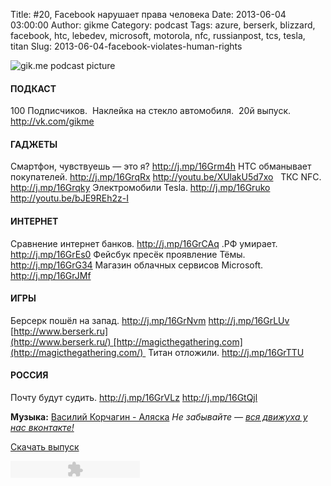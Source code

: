Title: #20, Facebook нарушает права человека
Date: 2013-06-04 03:00:00
Author: gikme
Category: podcast
Tags: azure, berserk, blizzard, facebook, htc, lebedev, microsoft, motorola, nfc, russianpost, tcs, tesla, titan
Slug: 2013-06-04-facebook-violates-human-rights

![gik.me podcast picture](http://1.bp.blogspot.com/-QSxW_FkN0qs/Ua3cF-cylNI/AAAAAAAALO0/VxukxQ4S_BY/s1600/gikme-pic-s01e20.jpg)

#### ПОДКАСТ

100 Подписчиков. 
Наклейка на стекло автомобиля. 
20й выпуск.
<http://vk.com/gikme>

#### ГАДЖЕТЫ 

Смартфон, чувствуешь — это я? <http://j.mp/16Grm4h>
HTC обманывает покупателей. <http://j.mp/16GrqRx>
    <http://youtu.be/XUlakU5d7xo>  
ТКС NFC. <http://j.mp/16Grqky>
Электромобили Tesla. <http://j.mp/16Gruko>
    <http://youtu.be/bJE9REh2z-I>

#### ИНТЕРНЕТ

Сравнение интернет банков. <http://j.mp/16GrCAq>
.РФ умирает. <http://j.mp/16GrEs0>
Фейсбук пресёк проявление Тёмы. <http://j.mp/16GrG34>
Магазин облачных сервисов Microsoft. <http://j.mp/16GrJMf>

#### ИГРЫ

Берсерк пошёл на запад. <http://j.mp/16GrNvm> <http://j.mp/16GrLUv>
    [http://www.berserk.ru](http://www.berserk.ru/) [http://magicthegathering.com](http://magicthegathering.com/) 
Титан отложили. <http://j.mp/16GrTTU> 

#### РОССИЯ 

Почту будут судить. <http://j.mp/16GrVLz> <http://j.mp/16GtQjl>

**Музыка:** [Василий Корчагин - Аляска](http://vk.com/bacc3)
*Не забывайте — [вся движуха у нас вконтакте!](http://vk.com/gikme)*

[Скачать
выпуск](http://static.qnub.ru/gik.me/mp3/s01/00020-facebook-violates-human-rights.mp3)

<embed type="application/x-shockwave-flash" src="http://assets.tumblr.com/swf/audio_player.swf?audio_file=http%3A%2F%2Fstatic.qnub.ru%2Fgik.me%2Fmp3%2Fs01%2F00020-facebook-violates-human-rights.mp3&amp;color=FFFFFF" height="27" width="207" quality="best" wmode="opaque">
</embed>

